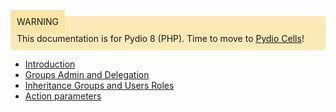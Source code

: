 <div style="background-color: #fbe9b7;font-size: 14px;">
<span style="background-color: #fae4a6;padding: 10px;">WARNING</span>
<span style="padding: 10px;display: inline-block;">This documentation is for Pydio 8 (PHP). Time to move to <a href="https://pydio.com/en/docs/administration-guides">Pydio Cells</a>!</span>
</div>

- [Introduction](../introduction/)
- [Groups Admin and Delegation](../groups-admin-and-delegation/)
- [Inheritance Groups and Users Roles](../inheritance-groups-and-users-roles/)
- [Action parameters](../action-parameters/)
